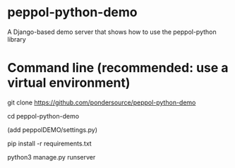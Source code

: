 # peppol-python-demo
A Django-based demo server that shows how to use the peppol-python library

# Command line (recommended: use a virtual environment)

git clone https://github.com/pondersource/peppol-python-demo

cd peppol-python-demo

(add peppolDEMO/settings.py)

pip install -r requirements.txt

python3 manage.py runserver

